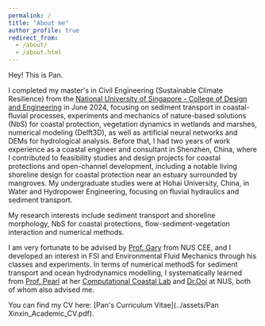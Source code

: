 ```yaml
---
permalink: /
title: "About me"
author_profile: true
redirect_from: 
  - /about/
  - /about.html
---
```


Hey! This is Pan.

I completed my master's in Civil Engineering (Sustainable Climate Resilience) from the [National University of Singapore - College of Design and Engineering](https://cde.nus.edu.sg/cee/) in June 2024, focusing on sediment transport in coastal-fluvial processes, experiments and mechanics of nature-based solutions (NbS) for coastal protection, vegetation dynamics in wetlands and marshes, numerical modeling (Delft3D), as well as artificial neural networks and DEMs for hydrological analysis. Before that, I had two years of work experience as a coastal engineer and consultant in Shenzhen, China, where I contributed to feasibility studies and design projects for coastal protections and open-channel development, including a notable living shoreline design for coastal protection near an estuary surrounded by mangroves. My undergraduate studies were at Hohai University, China, in Water and Hydropower Engineering, focusing on fluvial hydraulics and sediment transport.

My research interests include sediment transport and shoreline morphology, NbS for coastal protections, flow-sediment-vegetation interaction and numerical methods. 

I am very fortunate to be advised by [Prof. Gary](https://www.garylei.com/) from NUS CEE, and I developed an interest in FSI and Environmental Fluid Mechanics through his classes and experiments. In terms of numerical methodS for sediment transport and ocean hydrodynamics modelling, I systematically learned from [Prof. Pearl](https://cde.nus.edu.sg/cee/staff/li-yuzhu-pearl/) at her [Computational Coastal Lab](https://nus-ccl.com/) and [Dr.Ooi](https://cde.nus.edu.sg/cee/staff/ooi-seng-keat/) at NUS, both of whom also advised me.

You can find my CV here: [Pan's Curriculum Vitae](../assets/Pan Xinxin_Academic_CV.pdf).
